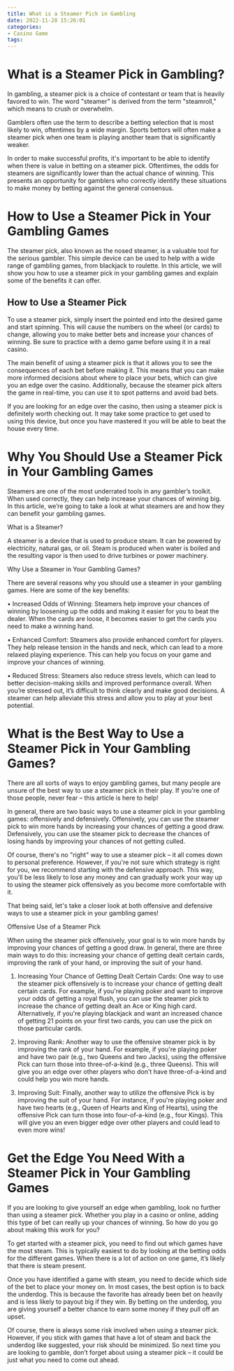 ```yaml
---
title: What is a Steamer Pick in Gambling
date: 2022-11-28 15:26:01
categories:
- Casino Game
tags:
---
```



#  What is a Steamer Pick in Gambling?

In gambling, a steamer pick is a choice of contestant or team that is heavily favored to win. The word "steamer" is derived from the term "steamroll," which means to crush or overwhelm.

Gamblers often use the term to describe a betting selection that is most likely to win, oftentimes by a wide margin. Sports bettors will often make a steamer pick when one team is playing another team that is significantly weaker.

In order to make successful profits, it's important to be able to identify when there is value in betting on a steamer pick. Oftentimes, the odds for steamers are significantly lower than the actual chance of winning. This presents an opportunity for gamblers who correctly identify these situations to make money by betting against the general consensus.

#  How to Use a Steamer Pick in Your Gambling Games

The steamer pick, also known as the nosed steamer, is a valuable tool for the serious gambler. This simple device can be used to help with a wide range of gambling games, from blackjack to roulette. In this article, we will show you how to use a steamer pick in your gambling games and explain some of the benefits it can offer.

## How to Use a Steamer Pick

To use a steamer pick, simply insert the pointed end into the desired game and start spinning. This will cause the numbers on the wheel (or cards) to change, allowing you to make better bets and increase your chances of winning. Be sure to practice with a demo game before using it in a real casino.

The main benefit of using a steamer pick is that it allows you to see the consequences of each bet before making it. This means that you can make more informed decisions about where to place your bets, which can give you an edge over the casino. Additionally, because the steamer pick alters the game in real-time, you can use it to spot patterns and avoid bad bets.

If you are looking for an edge over the casino, then using a steamer pick is definitely worth checking out. It may take some practice to get used to using this device, but once you have mastered it you will be able to beat the house every time.

#  Why You Should Use a Steamer Pick in Your Gambling Games

Steamers are one of the most underrated tools in any gambler’s toolkit. When used correctly, they can help increase your chances of winning big. In this article, we’re going to take a look at what steamers are and how they can benefit your gambling games.

What is a Steamer?

A steamer is a device that is used to produce steam. It can be powered by electricity, natural gas, or oil. Steam is produced when water is boiled and the resulting vapor is then used to drive turbines or power machinery.

Why Use a Steamer in Your Gambling Games?

There are several reasons why you should use a steamer in your gambling games. Here are some of the key benefits:

• Increased Odds of Winning: Steamers help improve your chances of winning by loosening up the odds and making it easier for you to beat the dealer. When the cards are loose, it becomes easier to get the cards you need to make a winning hand.

• Enhanced Comfort: Steamers also provide enhanced comfort for players. They help release tension in the hands and neck, which can lead to a more relaxed playing experience. This can help you focus on your game and improve your chances of winning.

• Reduced Stress: Steamers also reduce stress levels, which can lead to better decision-making skills and improved performance overall. When you’re stressed out, it’s difficult to think clearly and make good decisions. A steamer can help alleviate this stress and allow you to play at your best potential.

#  What is the Best Way to Use a Steamer Pick in Your Gambling Games?

There are all sorts of ways to enjoy gambling games, but many people are unsure of the best way to use a steamer pick in their play. If you're one of those people, never fear – this article is here to help!

In general, there are two basic ways to use a steamer pick in your gambling games: offensively and defensively. Offensively, you can use the steamer pick to win more hands by increasing your chances of getting a good draw. Defensively, you can use the steamer pick to decrease the chances of losing hands by improving your chances of not getting culled.

Of course, there's no "right" way to use a steamer pick – it all comes down to personal preference. However, if you're not sure which strategy is right for you, we recommend starting with the defensive approach. This way, you'll be less likely to lose any money and can gradually work your way up to using the steamer pick offensively as you become more comfortable with it.

That being said, let's take a closer look at both offensive and defensive ways to use a steamer pick in your gambling games!

Offensive Use of a Steamer Pick

When using the steamer pick offensively, your goal is to win more hands by improving your chances of getting a good draw. In general, there are three main ways to do this: increasing your chance of getting dealt certain cards, improving the rank of your hand, or improving the suit of your hand.

1) Increasing Your Chance of Getting Dealt Certain Cards: One way to use the steamer pick offensively is to increase your chance of getting dealt certain cards. For example, if you're playing poker and want to improve your odds of getting a royal flush, you can use the steamer pick to increase the chance of getting dealt an Ace or King high card. Alternatively, if you're playing blackjack and want an increased chance of getting 21 points on your first two cards, you can use the pick on those particular cards.

2) Improving Rank: Another way to use the offensive steamer pick is by improving the rank of your hand. For example, if you're playing poker and have two pair (e.g., two Queens and two Jacks), using the offensive Pick can turn those into three-of-a-kind (e.g., three Queens). This will give you an edge over other players who don't have three-of-a-kind and could help you win more hands.

3) Improving Suit: Finally, another way to utilize the offensive Pick is by improving the suit of your hand. For instance, if you're playing poker and have two hearts (e.g., Queen of Hearts and King of Hearts), using the offensive Pick can turn those into four-of-a-kind (e.g., four Kings). This will give you an even bigger edge over other players and could lead to even more wins!

#  Get the Edge You Need With a Steamer Pick in Your Gambling Games

If you are looking to give yourself an edge when gambling, look no further than using a steamer pick. Whether you play in a casino or online, adding this type of bet can really up your chances of winning. So how do you go about making this work for you?

To get started with a steamer pick, you need to find out which games have the most steam. This is typically easiest to do by looking at the betting odds for the different games. When there is a lot of action on one game, it’s likely that there is steam present.

Once you have identified a game with steam, you need to decide which side of the bet to place your money on. In most cases, the best option is to back the underdog. This is because the favorite has already been bet on heavily and is less likely to payout big if they win. By betting on the underdog, you are giving yourself a better chance to earn some money if they pull off an upset.

Of course, there is always some risk involved when using a steamer pick. However, if you stick with games that have a lot of steam and back the underdog like suggested, your risk should be minimized. So next time you are looking to gamble, don’t forget about using a steamer pick – it could be just what you need to come out ahead.